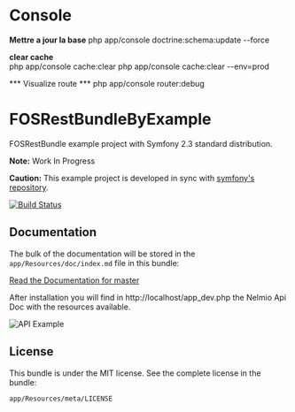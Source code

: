 Console 
======================
**Mettre a jour la base**
php app/console doctrine:schema:update --force

**clear cache**  
php app/console cache:clear
php app/console cache:clear --env=prod

*** Visualize route ***
php app/console router:debug



FOSRestBundleByExample
======================

FOSRestBundle example project with Symfony 2.3 standard distribution.

**Note:** Work In Progress

**Caution:** This example project is developed in sync with [symfony's repository](https://github.com/symfony/symfony).

[![Build Status](https://secure.travis-ci.org/sdiaz/FOSRestBundleByExample.png?branch=master)](http://travis-ci.org/sdiaz/FOSRestBundleByExample)

Documentation
-------------

The bulk of the documentation will be stored in the `app/Resources/doc/index.md`
file in this bundle:

[Read the Documentation for master](app/Resources/doc/index.md)

After installation you will find in http://localhost/app_dev.php the Nelmio Api Doc with the resources available.

![API Example](https://dl.dropbox.com/u/3972728/github/apiexample.png)

License
-------

This bundle is under the MIT license. See the complete license in the bundle:

    app/Resources/meta/LICENSE
